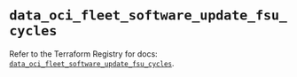 # `data_oci_fleet_software_update_fsu_cycles`

Refer to the Terraform Registry for docs: [`data_oci_fleet_software_update_fsu_cycles`](https://registry.terraform.io/providers/oracle/oci/7.19.0/docs/data-sources/fleet_software_update_fsu_cycles).
